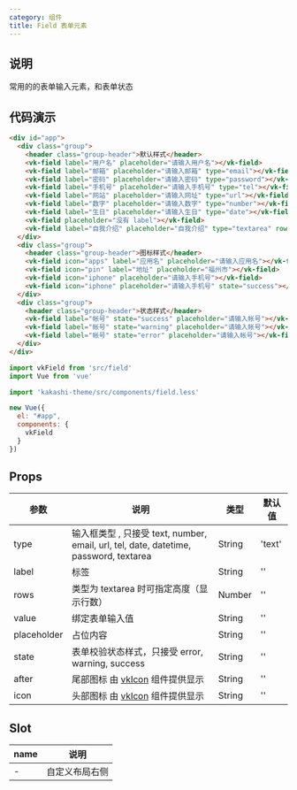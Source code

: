 ```yaml
---
category: 组件
title: Field 表单元素
---
```


## 说明

常用的的表单输入元素，和表单状态

## 代码演示

```html
<div id="app">
  <div class="group">
    <header class="group-header">默认样式</header>
    <vk-field label="用户名" placeholder="请输入用户名"></vk-field>
    <vk-field label="邮箱" placeholder="请输入邮箱" type="email"></vk-field>
    <vk-field label="密码" placeholder="请输入密码" type="password"></vk-field>
    <vk-field label="手机号" placeholder="请输入手机号" type="tel"></vk-field>
    <vk-field label="网站" placeholder="请输入网址" type="url"></vk-field>
    <vk-field label="数字" placeholder="请输入数字" type="number"></vk-field>
    <vk-field label="生日" placeholder="请输入生日" type="date"></vk-field>
    <vk-field placeholder="没有 label"></vk-field>
    <vk-field label="自我介绍" placeholder="自我介绍" type="textarea" rows="4"></vk-field>
  </div>
  <div class="group">
    <header class="group-header">图标样式</header>
    <vk-field icon="apps" label="应用名" placeholder="请输入应用名"></vk-field>
    <vk-field icon="pin" label="地址" placeholder="福州市"></vk-field>
    <vk-field icon="iphone" placeholder="请输入手机号"></vk-field>
    <vk-field icon="iphone" placeholder="请输入手机号" state="success"></vk-field>
  </div>
  <div class="group">
    <header class="group-header">状态样式</header>
    <vk-field label="帐号" state="success" placeholder="请输入帐号"></vk-field>
    <vk-field label="帐号" state="warning" placeholder="请输入帐号"></vk-field>
    <vk-field label="帐号" state="error" placeholder="请输入帐号"></vk-field>
  </div>
</div>
```

```js
import vkField from 'src/field'
import Vue from 'vue'

import 'kakashi-theme/src/components/field.less'

new Vue({
  el: "#app",
  components: {
    vkField
  }
})
```

## Props

| 参数      | 说明                                     | 类型       | 默认值 |
|-----------|------------------------------------------|------------|-------|
| type | 输入框类型 , 只接受 text, number, email, url, tel, date, datetime, password, textarea | String  | 'text' |
| label | 标签 | String  | ''    |
| rows | 类型为 textarea 时可指定高度（显示行数） | Number | '' |
| value	 | 绑定表单输入值	 | String | '' |
| placeholder | 占位内容 | String | '' |
| state | 表单校验状态样式，只接受 error, warning, success | String | '' |
| after | 尾部图标 由 [vkIcon](./icon.html) 组件提供显示 | String | '' |
| icon | 头部图标 由 [vkIcon](./icon.html) 组件提供显示 | String | '' |

## Slot
| name      | 说明                                     |
|-----------|------------------------------------------|
| - | 自定义布局右侧 |
